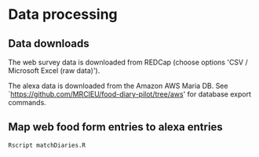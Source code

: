

# Data processing



## Data downloads

The web survey data is downloaded from REDCap (choose options 'CSV / Microsoft Excel (raw data)').

The alexa data is downloaded from the Amazon AWS Maria DB. See `https://github.com/MRCIEU/food-diary-pilot/tree/aws' for database export commands.




## Map web food form entries to alexa entries

```bash
Rscript matchDiaries.R
```


